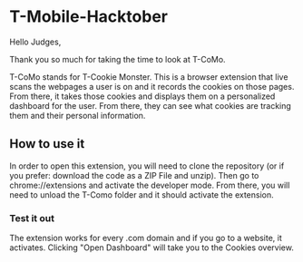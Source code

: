 # T-Mobile-Hacktober

Hello Judges,

Thank you so much for taking the time to look at T-CoMo.

T-CoMo stands for T-Cookie Monster. This is a browser extension that live scans the webpages a user is on and it records the cookies on those pages.
From there, it takes those cookies and displays them on a personalized dashboard for the user. From there, they can see what cookies are tracking them and their personal information. 

## How to use it
In order to open this extension, you will need to clone the repository (or if you prefer: download the code as a ZIP File and unzip). Then go to chrome://extensions and activate the developer mode. From there, you will need to unload the T-Como folder and it should activate the extension. 

### Test it out
The extension works for every .com domain and if you go to a website, it activates. Clicking "Open Dashboard" will take you to the Cookies overview.
